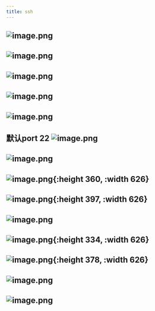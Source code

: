 ```yaml
---
title: ssh
---
```


## ![image.png](/assets/pages_ssh_1614150995003_0.png)
## ![image.png](/assets/pages_ssh_1614151048145_0.png)
## ![image.png](/assets/pages_ssh_1614151215534_0.png)
## ![image.png](/assets/pages_ssh_1614151349431_0.png)
## ![image.png](/assets/pages_ssh_1614151395784_0.png)
## 默认port 22 ![image.png](/assets/pages_ssh_1614151456279_0.png)
## ![image.png](/assets/pages_ssh_1614151780594_0.png)
## ![image.png](/assets/pages_ssh_1614152118423_0.png){:height 360, :width 626}
## ![image.png](/assets/pages_ssh_1614152257518_0.png){:height 397, :width 626}
## ![image.png](/assets/pages_ssh_1614152296458_0.png)
## ![image.png](/assets/pages_ssh_1614152685552_0.png){:height 334, :width 626}
## ![image.png](/assets/pages_ssh_1614152820825_0.png){:height 378, :width 626}
## ![image.png](/assets/pages_ssh_1614152970590_0.png)
##
## ![image.png](/assets/pages_ssh_1614153013023_0.png)
##
##
##
##
